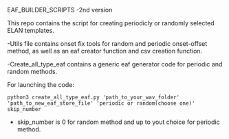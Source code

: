EAF_BUILDER_SCRIPTS -2nd version

This repo contains the script for creating periodicly or randomly selected ELAN templates.

-Utils file contains onset fix tools for random and periodic onset-offset method, as well as an eaf creator function and csv creation function.

-Create_all_type_eaf contains a generic eaf generator code for periodic and random methods.

For launching the code:

	python3 create_all_type_eaf.py 'path_to_your_wav_folder' 'path_to_new_eaf_store_file' 'periodic or random(choose one)' skip_number

* skip_number is 0 for random method and up to yout choice for periodic method.